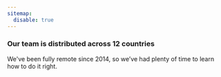 ```yaml
---
sitemap:
  disable: true
---
```

### Our team is distributed across 12 countries

We've been fully remote since 2014, so we’ve had plenty of time to learn how to do it right.
